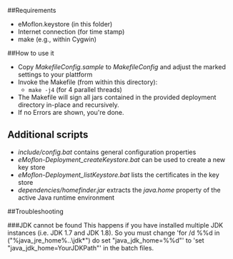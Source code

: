 ##Requirements
- eMoflon.keystore (in this folder)
- Internet connection (for time stamp)
- make (e.g., within Cygwin)

##How to use it

- Copy *MakefileConfig.sample* to *MakefileConfig* and adjust the marked settings to your plattform
- Invoke the Makefile (from within this directory):
    - ```make -j4``` (for 4 parallel threads)
- The Makefile will sign all jars contained in the provided deployment directory in-place and recursively.
- If no Errors are shown, you're done.

## Additional scripts
- *include/config.bat* contains general configuration properties
- *eMoflon-Deployment_createKeystore.bat* can be used to create a new key store
- *eMoflon-Deployment_listKeystore.bat* lists the certificates in the key store
- *dependencies/homefinder.jar* extracts the *java.home* property of the active Java runtime environment

##Troubleshooting

###JDK cannot be found
This happens if you have installed multiple JDK instances (i.e. JDK 1.7 and JDK 1.8).
So you must change 'for /d %%d in ("%java_jre_home%\..\jdk*") do set "java_jdk_home=%%d"' to 'set "java_jdk_home=YourJDKPath"' in the batch files. 
